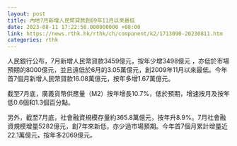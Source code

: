 ```yaml
---
layout: post
title: 內地7月新增人民幣貸款創09年11月以來最低
date: 2023-08-11 17:22:58.000000000 +08:00
link: https://news.rthk.hk/rthk/ch/component/k2/1713090-20230811.htm
categories: rthk
---
```


人民銀行公布，7月新增人民幣貸款3459億元，按年少增3498億元 ，亦低於市場預期的8000億元，並且遠低於6月的3.05萬億元，創2009年11月以來最低。今年首7個月新增人民幣貸款16.08萬億元，按年多增1.67萬億元。

截至7月底，廣義貨幣供應量（M2）按年增長10.7%，低於預期，增速按月及按年低0.6個和1.3個百分點。

另外，截至7月底，社會融資規模存量約365.8萬億元，按年升8.9%。7月社會融資規模增量5282億元，創7年來新低，亦少過市場預期。今年首7個月累計增量近22.1萬億元，按年多2069億元。
